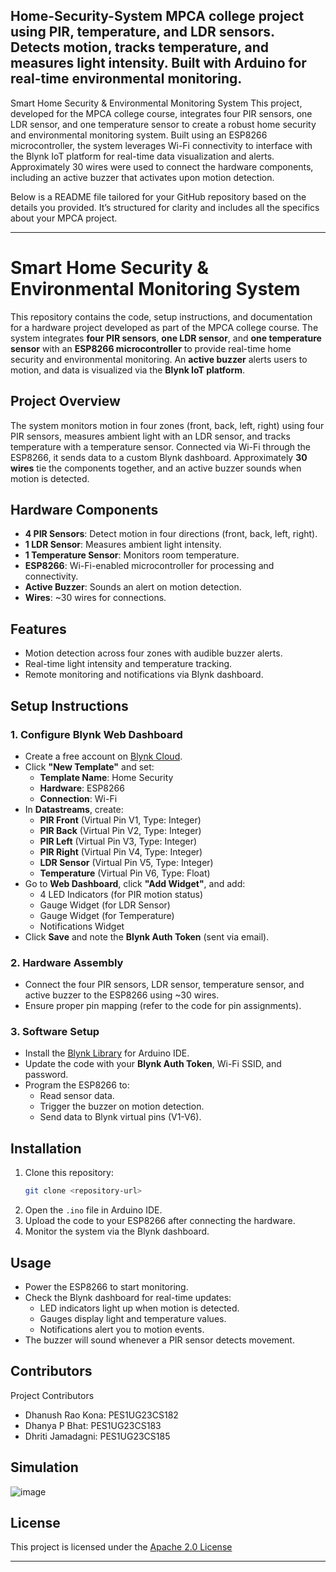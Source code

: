 Home-Security-System
MPCA college project using PIR, temperature, and LDR sensors. Detects motion, tracks temperature, and measures light intensity. Built with Arduino for real-time environmental monitoring.
---

Smart Home Security & Environmental Monitoring System 
This project, developed for the MPCA college course, integrates four PIR sensors, one LDR sensor, and one temperature sensor to create a robust home security and environmental monitoring system. Built using an ESP8266 microcontroller, the system leverages Wi-Fi connectivity to interface with the Blynk IoT platform for real-time data visualization and alerts. Approximately 30 wires were used to connect the hardware components, including an active buzzer that activates upon motion detection.  

Below is a README file tailored for your GitHub repository based on the details you provided. It’s structured for clarity and includes all the specifics about your MPCA project.

---

# Smart Home Security & Environmental Monitoring System

This repository contains the code, setup instructions, and documentation for a hardware project developed as part of the MPCA college course. The system integrates **four PIR sensors**, **one LDR sensor**, and **one temperature sensor** with an **ESP8266 microcontroller** to provide real-time home security and environmental monitoring. An **active buzzer** alerts users to motion, and data is visualized via the **Blynk IoT platform**.

## Project Overview

The system monitors motion in four zones (front, back, left, right) using four PIR sensors, measures ambient light with an LDR sensor, and tracks temperature with a temperature sensor. Connected via Wi-Fi through the ESP8266, it sends data to a custom Blynk dashboard. Approximately **30 wires** tie the components together, and an active buzzer sounds when motion is detected.

## Hardware Components

- **4 PIR Sensors**: Detect motion in four directions (front, back, left, right).  
- **1 LDR Sensor**: Measures ambient light intensity.  
- **1 Temperature Sensor**: Monitors room temperature.  
- **ESP8266**: Wi-Fi-enabled microcontroller for processing and connectivity.  
- **Active Buzzer**: Sounds an alert on motion detection.  
- **Wires**: ~30 wires for connections.

## Features

- Motion detection across four zones with audible buzzer alerts.  
- Real-time light intensity and temperature tracking.  
- Remote monitoring and notifications via Blynk dashboard.

## Setup Instructions

### 1. Configure Blynk Web Dashboard
- Create a free account on [Blynk Cloud](https://blynk.io/).  
- Click **"New Template"** and set:  
  - **Template Name**: Home Security  
  - **Hardware**: ESP8266  
  - **Connection**: Wi-Fi  
- In **Datastreams**, create:  
  - **PIR Front** (Virtual Pin V1, Type: Integer)  
  - **PIR Back** (Virtual Pin V2, Type: Integer)  
  - **PIR Left** (Virtual Pin V3, Type: Integer)  
  - **PIR Right** (Virtual Pin V4, Type: Integer)  
  - **LDR Sensor** (Virtual Pin V5, Type: Integer)  
  - **Temperature** (Virtual Pin V6, Type: Float)  
- Go to **Web Dashboard**, click **"Add Widget"**, and add:  
  - 4 LED Indicators (for PIR motion status)  
  - Gauge Widget (for LDR Sensor)  
  - Gauge Widget (for Temperature)  
  - Notifications Widget  
- Click **Save** and note the **Blynk Auth Token** (sent via email).

### 2. Hardware Assembly
- Connect the four PIR sensors, LDR sensor, temperature sensor, and active buzzer to the ESP8266 using ~30 wires.  
- Ensure proper pin mapping (refer to the code for pin assignments).  

### 3. Software Setup
- Install the [Blynk Library](https://github.com/blynkkk/blynk-library) for Arduino IDE.  
- Update the code with your **Blynk Auth Token**, Wi-Fi SSID, and password.  
- Program the ESP8266 to:  
  - Read sensor data.  
  - Trigger the buzzer on motion detection.  
  - Send data to Blynk virtual pins (V1-V6).

## Installation

1. Clone this repository:  
   ```bash
   git clone <repository-url>
   ```
2. Open the `.ino` file in Arduino IDE.  
3. Upload the code to your ESP8266 after connecting the hardware.  
4. Monitor the system via the Blynk dashboard.

## Usage

- Power the ESP8266 to start monitoring.  
- Check the Blynk dashboard for real-time updates:  
  - LED indicators light up when motion is detected.  
  - Gauges display light and temperature values.  
  - Notifications alert you to motion events.  
- The buzzer will sound whenever a PIR sensor detects movement.

## Contributors 
Project Contributors
- Dhanush Rao Kona: PES1UG23CS182
- Dhanya P Bhat: PES1UG23CS183
- Dhriti Jamadagni: PES1UG23CS185

## Simulation
![image](https://github.com/user-attachments/assets/ed6bd880-1b33-47b1-90e4-dbfa7817671a)



## License

This project is licensed under the [Apache 2.0 License](https://www.apache.org/licenses/LICENSE-2.0)

---

